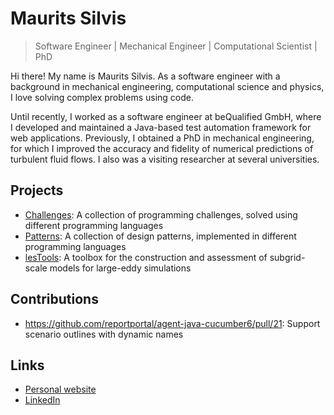 # Maurits Silvis

> Software Engineer | Mechanical Engineer | Computational Scientist | PhD

Hi there! My name is Maurits Silvis. As a software engineer with a background in mechanical engineering, computational science and physics, I love solving complex problems using code.

Until recently, I worked as a software engineer at beQualified GmbH, where I developed and maintained a Java-based test automation framework for web applications.
Previously, I obtained a PhD in mechanical engineering, for which I improved the accuracy and fidelity of numerical predictions of turbulent fluid flows.
I also was a visiting researcher at several universities.

## Projects

- [Challenges](https://github.com/mauritssilvis/challenges): A collection of programming challenges, solved using different programming languages
- [Patterns](https://github.com/mauritssilvis/patterns): A collection of design patterns, implemented in different programming languages
- [lesTools](https://github.com/mauritssilvis/lesTools): A toolbox for the construction and assessment of subgrid-scale models for large-eddy simulations

## Contributions

- https://github.com/reportportal/agent-java-cucumber6/pull/21: Support scenario outlines with dynamic names

## Links

- [Personal website](https://www.mauritssilvis.nl/)
- [LinkedIn](https://www.linkedin.com/in/mauritssilvis/)
